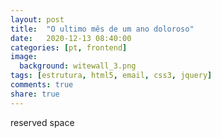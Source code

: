 ```yaml
---
layout: post
title:  "O ultimo mês de um ano doloroso"
date:   2020-12-13 08:40:00
categories: [pt, frontend]
image:
  background: witewall_3.png
tags: [estrutura, html5, email, css3, jquery]
comments: true
share: true
---
```

reserved space